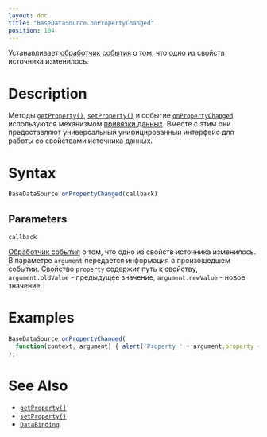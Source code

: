 ```yaml
---
layout: doc
title: "BaseDataSource.onPropertyChanged"
position: 104
---
```


Устанавливает [обработчик события](../../../KeyConcepts/Script/) о том, что одно из свойств источника изменилось.

# Description

Методы [`getProperty()`](../BaseDataSource.getProperty/), [`setProperty()`](../BaseDataSource.setProperty/)
и событие [`onPropertyChanged`](../BaseDataSource.onPropertyChanged/) используются механизмом
[привязки данных](../../../DataBinding/). Вместе с этим они предоставляют универсальный
унифицированный интерфейс для работы со свойствами источника данных.

# Syntax

```js
BaseDataSource.onPropertyChanged(callback)
```

## Parameters

`callback`

[Обработчик события](../../../KeyConcepts/Script/) о том, что одно из свойств источника изменилось.
В параметре `argument` передается информация о произошедшем событии. Свойство `property` содержит путь
к свойству, `argument.oldValue` - предыдущее значение, `argument.newValue` - новое значение.

# Examples

```js
BaseDataSource.onPropertyChanged(
  function(context, argument) { alert('Property ' + argument.property + ' is changed!'); }
);
```

# See Also

* [`getProperty()`](../BaseDataSource.getProperty/)
* [`setProperty()`](../BaseDataSource.setProperty/)
* [`DataBinding`](../../../DataBinding/)
